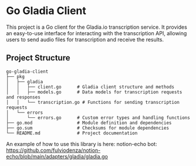 # Go Gladia Client

This project is a Go client for the Gladia.io transcription service. It provides an easy-to-use interface for interacting with the transcription API, allowing users to send audio files for transcription and receive the results.

## Project Structure

```
go-gladia-client
├── pkg
│   ├── gladia
│   │   ├── client.go      # Gladia client structure and methods
│   │   ├── models.go      # Data models for transcription requests and responses
│   │   └── transcription.go # Functions for sending transcription requests
│   └── errors
│       └── errors.go      # Custom error types and handling functions
├── go.mod                 # Module definition and dependencies
├── go.sum                 # Checksums for module dependencies
└── README.md              # Project documentation
```

An example of how to use this library is here:
notion-echo bot: https://github.com/fulviodenza/notion-echo/blob/main/adapters/gladia/gladia.go
